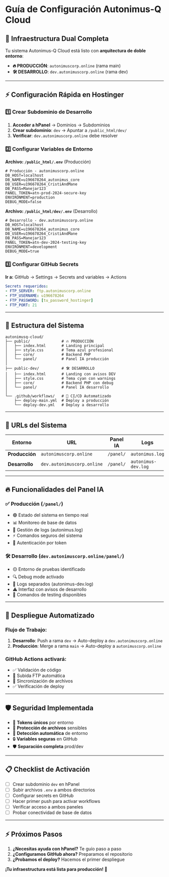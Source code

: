 # Guía de Configuración Autonimus-Q Cloud

## 🚀 Infraestructura Dual Completa

Tu sistema Autonimus-Q Cloud está listo con **arquitectura de doble entorno**:

- **🔥 PRODUCCIÓN**: `autonimuscorp.online` (rama main)
- **🛠️ DESARROLLO**: `dev.autonimuscorp.online` (rama dev)

---

## ⚡ Configuración Rápida en Hostinger

### 1️⃣ Crear Subdominio de Desarrollo

1. **Acceder a hPanel** → Dominios → Subdominios
2. **Crear subdominio**: `dev` → Apuntar a `/public_html/dev/`
3. **Verificar**: `dev.autonimuscorp.online` debe resolver

### 2️⃣ Configurar Variables de Entorno

**Archivo: `/public_html/.env`** (Producción)
```env
# Producción - autonimuscorp.online
DB_HOST=localhost
DB_NAME=u196678264_autonimus_core
DB_USER=u196678264_CristiAndMane
DB_PASS=Manejar123
PANEL_TOKEN=atn-prod-2024-secure-key
ENVIRONMENT=production
DEBUG_MODE=false
```

**Archivo: `/public_html/dev/.env`** (Desarrollo)
```env
# Desarrollo - dev.autonimuscorp.online
DB_HOST=localhost
DB_NAME=u196678264_autonimus_core
DB_USER=u196678264_CristiAndMane
DB_PASS=Manejar123
PANEL_TOKEN=atn-dev-2024-testing-key
ENVIRONMENT=development
DEBUG_MODE=true
```

### 3️⃣ Configurar GitHub Secrets

**Ir a:** GitHub → Settings → Secrets and variables → Actions

```yaml
Secrets requeridos:
- FTP_SERVER: ftp.autonimuscorp.online
- FTP_USERNAME: u196678264
- FTP_PASSWORD: [tu_password_hostinger]
- FTP_PORT: 21
```

---

## 🔧 Estructura del Sistema

```
autonimusq-cloud/
├── public/              # 🔥 PRODUCCIÓN
│   ├── index.html       # Landing principal
│   ├── style.css        # Tema azul profesional
│   ├── core/            # Backend PHP
│   └── panel/           # Panel IA producción
│
├── public-dev/          # 🛠️ DESARROLLO  
│   ├── index.html       # Landing con avisos DEV
│   ├── style.css        # Tema cyan con warnings
│   ├── core/            # Backend PHP con debug
│   └── panel/           # Panel IA desarrollo
│
└── .github/workflows/   # 🚀 CI/CD Automatizado
    ├── deploy-main.yml  # Deploy a producción
    └── deploy-dev.yml   # Deploy a desarrollo
```

---

## 🎯 URLs del Sistema

| Entorno | URL | Panel IA | Logs |
|---------|-----|----------|------|
| **Producción** | `autonimuscorp.online` | `/panel/` | `autonimus.log` |
| **Desarrollo** | `dev.autonimuscorp.online` | `/panel/` | `autonimus-dev.log` |

---

## 🔥 Funcionalidades del Panel IA

### ✅ Producción (`/panel/`)
- 🟢 Estado del sistema en tiempo real
- 📊 Monitoreo de base de datos
- 📝 Gestión de logs (autonimus.log)
- ⚡ Comandos seguros del sistema
- 🔐 Autenticación por token

### 🛠️ Desarrollo (`dev.autonimuscorp.online/panel/`)
- 🟡 Entorno de pruebas identificado
- 🔍 Debug mode activado
- 📝 Logs separados (autonimus-dev.log)
- ⚠️ Interfaz con avisos de desarrollo
- 🧪 Comandos de testing disponibles

---

## 🚀 Despliegue Automatizado

### Flujo de Trabajo:

1. **Desarrollo**: Push a rama `dev` → Auto-deploy a `dev.autonimuscorp.online`
2. **Producción**: Merge a rama `main` → Auto-deploy a `autonimuscorp.online`

### GitHub Actions activará:
- ✅ Validación de código
- 📁 Subida FTP automática
- 🔄 Sincronización de archivos
- ✅ Verificación de deploy

---

## 🛡️ Seguridad Implementada

- 🔐 **Tokens únicos** por entorno
- 🚫 **Protección de archivos** sensibles
- 📍 **Detección automática** de entorno
- 🔒 **Variables seguras** en GitHub
- 🛡️ **Separación completa** prod/dev

---

## 📋 Checklist de Activación

- [ ] Crear subdominio `dev` en hPanel
- [ ] Subir archivos `.env` a ambos directorios
- [ ] Configurar secrets en GitHub
- [ ] Hacer primer push para activar workflows
- [ ] Verificar acceso a ambos paneles
- [ ] Probar conectividad de base de datos

---

## ⚡ Próximos Pasos

1. **¿Necesitas ayuda con hPanel?** Te guío paso a paso
2. **¿Configuramos GitHub ahora?** Preparamos el repositorio
3. **¿Probamos el deploy?** Hacemos el primer despliegue

**¡Tu infraestructura está lista para producción! 🚀**